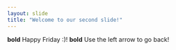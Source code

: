 ```yaml
---
layout: slide
title: "Welcome to our second slide!"
---
```

**bold** Happy Friday :)! **bold**
Use the left arrow to go back!
